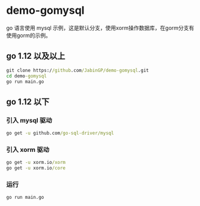 # demo-gomysql

go 语言使用 mysql 示例，这是默认分支，使用xorm操作数据库，在gorm分支有使用gorm的示例。

## go 1.12 以及以上

```cmd
git clone https://github.com/JabinGP/demo-gomysql.git
cd demo-gomysql
go run main.go
```

## go 1.12 以下

### 引入 mysql 驱动

```cmd
go get -u github.com/go-sql-driver/mysql
```

### 引入 xorm 驱动

```cmd
go get -u xorm.io/xorm
go get -u xorm.io/core
```

### 运行

```cmd
go run main.go
```
